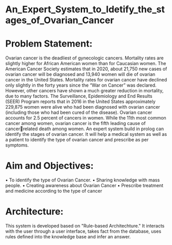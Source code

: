 # An_Expert_System_to_Idetify_the_stages_of_Ovarian_Cancer
# Problem Statement:
Ovarian cancer is the deadliest of gynecologic cancers. Mortality rates are slightly higher 
for African American women than for Caucasian women. The American Cancer Society 
estimates that in 2020, about 21,750 new cases of ovarian cancer will be diagnosed and 
13,940 women will die of ovarian cancer in the United States. Mortality rates for ovarian 
cancer have declined only slightly in the forty years since the “War on Cancer” was 
declared. However, other cancers have shown a much greater reduction in mortality, due 
to many factors. The Surveillance, Epidemiology and End Results (SEER) Program 
reports that in 2016 in the United States approximately 229,875 women were alive who 
had been diagnosed with ovarian cancer (including those who had been cured of the 
disease). Ovarian cancer accounts for 2.5 percent of cancers in women. While the 11th 
most common cancer among women, ovarian cancer is the fifth leading cause of cancerrelated death among women.
An expert system build in prolog can identify the stages of ovarian cancer. It will help a 
medical system as well as a patient to identify the type of ovarian cancer and prescribe 
as per symptoms.
# Aim and Objectives:
• To identify the type of Ovarian Cancer.
• Sharing knowledge with mass people.
• Creating awareness about Ovarian Cancer
• Prescribe treatment and medicine according to the type of cancer

# Architecture:
This system is developed based on "Rule-based Architechture." It interacts with the user through a user interface, takes fact from the database, uses rules defined into the knowledge base and infer an answer.
